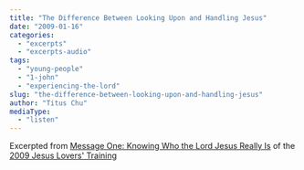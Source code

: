```yaml
---
title: "The Difference Between Looking Upon and Handling Jesus"
date: "2009-01-16"
categories: 
  - "excerpts"
  - "excerpts-audio"
tags: 
  - "young-people"
  - "1-john"
  - "experiencing-the-lord"
slug: "the-difference-between-looking-upon-and-handling-jesus"
author: "Titus Chu"
mediaType: 
  - "listen"
---
```


Excerpted from [Message One: Knowing Who the Lord Jesus Really Is](https://www.asweetsavor.org/knowing-who-the-lord-jesus-really-is/) of the [2009 Jesus Lovers' Training](https://www.asweetsavor.org/conference-loving-the-lord-jesus/)
